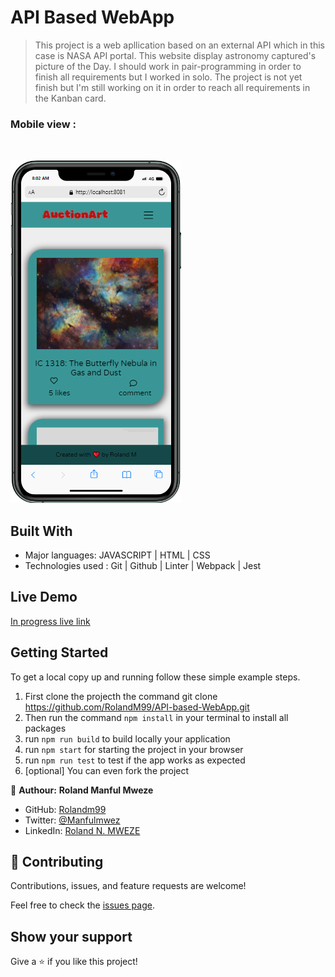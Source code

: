 # API Based WebApp

> This project is a web apllication based on an external API which in this case is NASA API portal. This website display astronomy captured's picture of the Day. I should work in pair-programming in order to finish all requirements but I worked in solo. The project is not yet finish but I'm still working on it in order to reach all requirements in the Kanban card.

### Mobile view :
<br>

![screenshot](./screenshot.png)

## Built With

- Major languages: JAVASCRIPT | HTML | CSS 
- Technologies used : Git | Github | Linter | Webpack | Jest

## Live Demo

[In progress live link](https://rolandm99.github.io/API-based-WebApp/dist)


## Getting Started

To get a local copy up and running follow these simple example steps.

1. First clone the projecth the command git clone https://github.com/RolandM99/API-based-WebApp.git
2. Then run the command `npm install` in your terminal to install all packages
3. run `npm run build` to build locally your application
4. run `npm start` for starting the project in your browser
5. run `npm run test` to test if the app works as expected
6. [optional] You can even fork the project


👤 **Authour:** **Roland Manful Mweze**

- GitHub: [Rolandm99](https://github.com/RolandM99)
- Twitter: [@Manfulmwez](https://twitter.com/ManfulMwez)
- LinkedIn: [Roland N. MWEZE](https://www.linkedin.com/in/roland-n-mweze-8b1045189/)

## 🤝 Contributing

Contributions, issues, and feature requests are welcome!

Feel free to check the [issues page](../../issues/).

## Show your support

Give a ⭐️ if you like this project!
